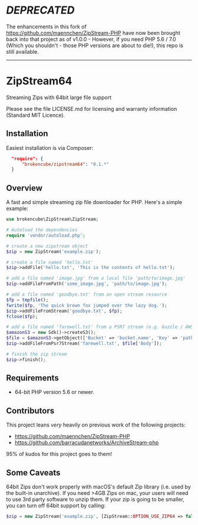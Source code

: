# *DEPRECATED*

The enhancements in this fork of https://github.com/maennchen/ZipStream-PHP have now been brought back into that project as of v1.0.0 - However, if you need PHP 5.6 / 7.0 (Which you shouldn't - those PHP versions are about to die!), this repo is still available.

------

# ZipStream64
Streaming Zips with 64bit large file support

Please see the file LICENSE.md for licensing and warranty information (Standard MIT Licence).

## Installation
Easiest installation is via Composer:

```json
  "require": {
      "brokencube/zipstream64": "0.1.*"
  }
```

## Overview
A fast and simple streaming zip file downloader for PHP.  Here's a
simple example:
```php
use brokencube\ZipStream\ZipStream;

# Autoload the dependencies
require 'vendor/autoload.php';

# create a new zipstream object
$zip = new ZipStream('example.zip');

# create a file named 'hello.txt' 
$zip->addFile('hello.txt', 'This is the contents of hello.txt');

# add a file named 'image.jpg' from a local file 'path/to/image.jpg'
$zip->addFileFromPath('some_image.jpg', 'path/to/image.jpg');

# add a file named 'goodbye.txt' from an open stream resource
$fp = tmpfile();
fwrite($fp, 'The quick brown fox jumped over the lazy dog.');
$zip->addFileFromStream('goodbye.txt', $fp);
fclose($fp);

# add a file named 'farewell.txt' from a PSR7 stream (e.g. Guzzle / AWS)
$amazonS3 = new Sdk()->createS3();
$file = $amazonS3->getObject(['Bucket' => 'bucket.name', 'Key' => 'path/to/farewell.txt']);
$zip->addFileFromPsr7Stream('farewell.txt', $file['Body']);

# finish the zip stream
$zip->finish();
```

## Requirements

  * 64-bit PHP version 5.6 or newer.

## Contributors
This project leans *very* heavily on previous work of the following projects:

  * https://github.com/maennchen/ZipStream-PHP
  * https://github.com/barracudanetworks/ArchiveStream-php

95% of kudos for this project goes to them!

## Some Caveats

64bit Zips don't work properly with macOS's default Zip library (i.e. used by the built-in unarchive). If you need >4GB Zips on mac, your users will need to use 3rd party software to unzip them. If your zip is going to be smaller, you can turn off 64bit support by calling:
```php
$zip = new ZipStream('example.zip', [ZipStream::OPTION_USE_ZIP64 => false]);
```
